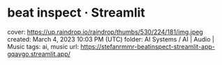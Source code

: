# beat inspect · Streamlit

cover: https://up.raindrop.io/raindrop/thumbs/530/224/181/img.jpeg
created: March 4, 2023 10:03 PM (UTC)
folder: AI Systems / AI | Audio | Music
tags: ai, music
url: https://stefanrmmr-beatinspect-streamlit-app-gqaygo.streamlit.app/